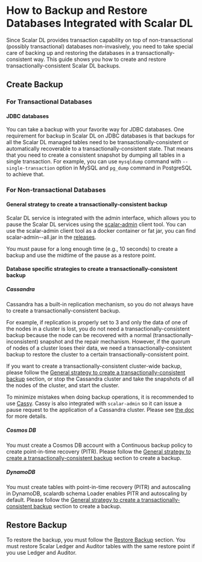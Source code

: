 # How to Backup and Restore Databases Integrated with Scalar DL

Since Scalar DL provides transaction capability on top of non-transactional (possibly transactional) databases non-invasively, you need to take special care of backing up and restoring the databases in a transactionally-consistent way.
This guide shows you how to create and restore transactionally-consistent Scalar DL backups.

## Create Backup

### For Transactional Databases

#### JDBC databases

You can take a backup with your favorite way for JDBC databases.
One requirement for backup in Scalar DL on JDBC databases is that backups for all the Scalar DL managed tables need to be transactionally-consistent or automatically recoverable to a transactionally-consistent state.
That means that you need to create a consistent snapshot by dumping all tables in a single transaction. For example, you can use `mysqldump` command with `--single-transaction` option in MySQL and `pg_dump` command in PostgreSQL to achieve that.

### For Non-transactional Databases

#### General strategy to create a transactionally-consistent backup

Scalar DL service is integrated with the admin interface, which allows you to pause the Scalar DL services using the [scalar-admin](https://github.com/scalar-labs/scalar-admin) client tool.
You can use the scalar-admin client tool as a docker container or fat jar, you can find scalar-admin-<version>-all.jar in the [releases](https://github.com/scalar-labs/scalar-admin/releases).

You must pause for a long enough time (e.g., 10 seconds) to create a backup and use the midtime of the pause as a restore point.

#### Database specific strategies to create a transactionally-consistent backup

##### Cassandra

Cassandra has a built-in replication mechanism, so you do not always have to create a transactionally-consistent backup.

For example, if replication is properly set to 3 and only the data of one of the nodes in a cluster is lost, you do not need a transactionally-consistent backup because the node can be recovered with a normal (transactionally-inconsistent) snapshot and the repair mechanism. 
However, if the quorum of nodes of a cluster loses their data, we need a transactionally-consistent backup to restore the cluster to a certain transactionally-consistent point.

If you want to create a transactionally-consistent cluster-wide backup, please follow the [General strategy to create a transactionally-consistent backup](#general-strategy-to-create-a-transactionally-consistent-backup) section, or 
stop the Cassandra cluster and take the snapshots of all the nodes of the cluster, and start the cluster. 

To minimize mistakes when doing backup operations, it is recommended to use [Cassy](https://github.com/scalar-labs/cassy).
Cassy is also integrated with `scalar-admin` so it can issue a pause request to the application of a Cassandra cluster.
Please see [the doc](https://github.com/scalar-labs/cassy/blob/master/docs/getting-started.md#take-cluster-wide-consistent-backups) for more details.

##### Cosmos DB

You must create a Cosmos DB account with a Continuous backup policy to create point-in-time recovery (PITR). Please follow the [General strategy to create a transactionally-consistent backup](#general-strategy-to-create-a-transactionally-consistent-backup) section to create a backup.

##### DynamoDB

You must create tables with point-in-time recovery (PITR) and autoscaling in DynamoDB, scalardb schema Loader enables PITR and autoscaling by default. Please follow the [General strategy to create a transactionally-consistent backup](#general-strategy-to-create-a-transactionally-consistent-backup) section to create a backup.

## Restore Backup

To restore the backup, you must follow the [Restore Backup](https://github.com/scalar-labs/scalardb/blob/master/docs/backup-restore.md#restore-backup) section.
You must restore Scalar Ledger and Auditor tables with the same restore point if you use Ledger and Auditor.


